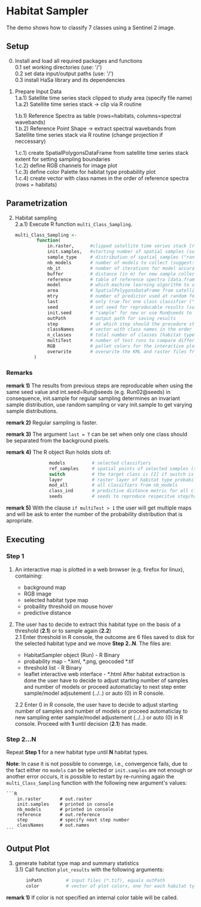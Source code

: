 # Habitat Sampler

The demo shows how to classify 7 classes using a Sentinel 2 image.

## Setup

0) Install and load all required packages and functions \
    0.1 set working directories (use: '/') \
    0.2 set data input/output paths (use: '/') \
    0.3 install HaSa library and its dependencies
 
1) Prepare Input Data \
    1.a.1) Satellite time series stack clipped to study area (specify file name) \
    1.a.2) Satellite time series stack -> clip via R routine
        
    1.b.1) Reference Spectra as table (rows=habitats, columns=spectral wavebands)  \
    1.b.2) Reference Point Shape -> extract spectral wavebands from Satellite time series stack via R routine (change projection if neccessary)
    
    1.c.1) create SpatialPolygonsDataFrame from satellite time series stack extent  for setting sampling boundaries  \
    1.c.2) define RGB channels for image plot \
    1.c.3) define color Palette for habitat type probability plot \
    1.c.4) create vector with class names in the order of reference spectra (rows = habitats)


## Parametrization

2) Habitat sampling\
    2.a.1) Execute R function `multi_Class_Sampling`.
    ```R
    multi_Class_Sampling <- 
            function(
                in.raster,      #clipped satellite time series stack [raster brick]
                init.samples,   #starting number of spatial samples (suggest: 30)
                sample_type     # distribution of spatial samples ("random" or "regular"; suggest: "regular")   
                nb_models       # number of models to collect (suggest: 200)  
                nb_it           # number of iterations for model accuracy (suggest:10) 
                buffer          # distance (in m) for new sample collection around initial samples (depends on pixel size)
                reference       # table of reference spectra [data.frame]
                model           # which machine learning algorithm to use ("rf" random forest or "svm" support vector machine; suggest: rf)
                area            # SpatialPolygonsDataFrame from satellite time series stack extent
                mtry            # number of predictor used at random forest splitting nodes (suggest: mtry << n predictors)
                last            # only true for one class classifier ("TRUE" or "FALSE"; suggest: "F")
                seed            # set seed for reproducable results (suggest: 3)
                init.seed       # "sample" for new or use Run@seeds to reproduce previous steps
                outPath         # output path for saving results
                step            # at which step should the procedure start (see 2.b.1) (suggest: 1 at the beginning)
                classNames      # vector with class names in the order of reference spectra
                n_classes       # total number of classes (habitat types) to be separated
                multiTest       # number of test runs to compare different probability output
                RGB             # pallet colors for the interactive plots
                overwrite       # overwrite the KML and raster files from previous runs
           )
    ```
    
    
### Remarks 
**remark 1)** 
The results from previous steps are reproducable when using the same seed value and int.seed=Run@seeds (e.g. Run02@seeds) in consequence, init.sample for regular sampling determines an invariant sample distribution, use random sampling or vary init.sample to get varying sample distributions.

**remark 2)** 
Regular sampling is faster.

**remark 3)** 
The argument `last = T` can be set when only one class should be separated from the background pixels.

**remark 4)** 
The R object Run holds slots of: 
```R
                models          # selected classifiers
                ref_samples     # spatial points of selected samples (see WriteOutSamples.r)
                switch          # the target class is [2] if switch is not NA then the target class must be changed from [1] to [2] (see WriteOutSamples.r)
                layer           # raster layer of habitat type probability
                mod_all         # all classifiers from nb_models
                class_ind       # predictive distance metric for all classes
                seeds           # seeds to reproduce respecitve step/habitat type sampling
```

**remark 5)** 
With the clause `if multiTest > 1` the user will get multiple maps and will be ask to enter the number of the probability distribution that is apropriate.                                                                    


## Executing


### Step 1
1) An interactive map is plotted in a web browser (e.g. firefox for linux), containing:
    * background map
    * RGB image
    * selected habitat type map
    * probaility threshold on mouse hover
    * predictive distance

2) The user has to decide to extract this habitat type on the basis of a threshold (**2.1**) or to sample again (**2.2**) \
    2.1 Enter threshold in R console, the outcome are 6 files saved to disk for the selected habitat type and we move **Step 2..N**. 
    The files are:
    
    * HabitatSampler object (Run) - R Binary
    * probability map - *.kml, *.png, geocoded *.tif
    * threshold list - R Binary
    * leaflet interactive web interface - *.html
     After habitat extraction is done the user have to decide to adjust starting number of samples and number of models or proceed automaticlay to next step enter sample/model adjsutement (../..) or auto (0) in R console.
        
    2.2 Enter 0 in R console, the user have to decide to adjust starting number of samples and number of models or proceed automaticlay to new sampling enter
    sample/model adjustement (../..) or auto (0) in R console. Proceed with **1** until decision (**2.1**) has made.
    
### Step 2...N

Repeat **Step 1** for a new habitat type until **N** habitat types.
    
**Note**: In case it is not possible to converge, i.e., convergence fails, due to the fact either no `models` can be selected or `init.samples` are not enough or another error occurs, it is possible to restart by re-running again the `multi_Class_Sampling` function with the following new argument's values:

    ```R
        in.raster       # out.raster
        init.samples    # printed in console
        nb_models       # printed in console
        reference       # out.reference
        step            # specify next step number
        classNames      # out.names
    ```                                           

## Output Plot

3) generate habitat type map and summary statistics \
    3.1) Call function `plot_results` with the following arguments:
    
    ```R
        inPath         # input files (*.tif), equals outPath 
        color          # vector of plot colors, one for each habitat type
    ```
    
**remark 1)**
If color is not specified an internal color table will be called.
